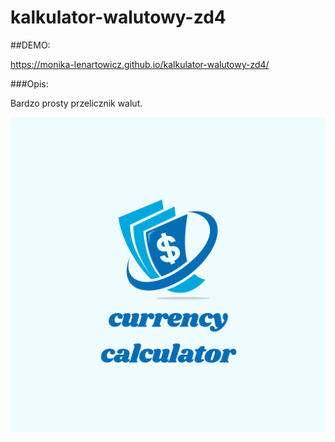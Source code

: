 # kalkulator-walutowy-zd4

##DEMO:

https://monika-lenartowicz.github.io/kalkulator-walutowy-zd4/

###Opis:

Bardzo prosty przelicznik walut.

![calculator](https://github.com/monika-lenartowicz/kalkulator-walutowy-zd4/blob/main/images/currency_calculator.png?raw=true)
